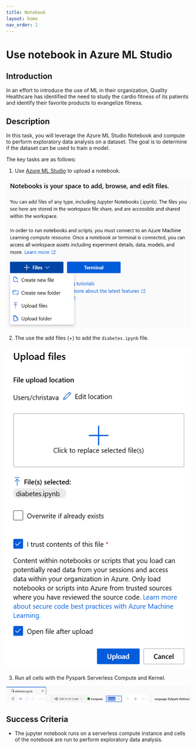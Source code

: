 ```yaml
---
title: Notebook
layout: home
nav_order: 1
---
```


# Use notebook in Azure ML Studio

## Introduction

In an effort to introduce the use of ML in their organization, Quality Healthcare has identified the need to study the cardio fitness of its patients and identify their favorite products to evangelize fitness.

## Description

In this task, you will leverage the Azure ML Studio Notebook and compute to perform exploratory data analysis on a dataset. The goal is to determine if the dataset can be used to train a model.

The key tasks are as follows:

1. Use [Azure ML Studio](https://ml.azure.com) to upload a notebook.

![Notebooks](images/notebooks.png)

2. The use the add files (+) to add the `diabetes.ipynb` file.

![upload1](images/upload1.png)

3. Run all cells with the Pyspark Serverless Compute and Kernel.

![run](images/run.png)

## Success Criteria

* The jupyter notebook runs on a serverless compute instance and cells of the notebook are run to perform exploratory data analysis.
